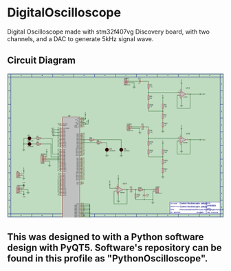 # DigitalOscilloscope
Digital Oscilloscope made with stm32f407vg Discovery board, with two channels, and a DAC to generate 5kHz signal wave.

## Circuit Diagram
![circuit_diagram](https://github.com/joelermantraut/DigitalOscilloscope/blob/master/circuit_diagram.jpg)

## This was designed to with a Python software design with PyQT5. Software's repository can be found in this profile as "PythonOscilloscope".
